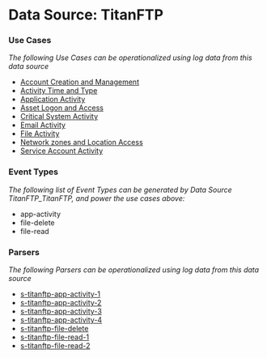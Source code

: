 Data Source: TitanFTP
=====================

### Use Cases

_The following Use Cases can be operationalized using log data from this data source_

* [Account Creation and Management](usecase_account_creation_and_management.md)
* [Activity Time  and Type](usecase_activity_time__and_type.md)
* [Application Activity](usecase_application_activity.md)
* [Asset Logon and Access](usecase_asset_logon_and_access.md)
* [Critical System Activity](usecase_critical_system_activity.md)
* [Email Activity](usecase_email_activity.md)
* [File Activity](usecase_file_activity.md)
* [Network zones and Location Access](usecase_network_zones_and_location_access.md)
* [Service Account Activity](usecase_service_account_activity.md)


### Event Types

_The following list of Event Types can be generated by Data Source TitanFTP_TitanFTP, and power the use cases above:_

- app-activity
- file-delete
- file-read


### Parsers

_The following Parsers can be operationalized using log data from this data source_

* [s-titanftp-app-activity-1](parserContent_s-titanftp-app-activity-1.md)
* [s-titanftp-app-activity-2](parserContent_s-titanftp-app-activity-2.md)
* [s-titanftp-app-activity-3](parserContent_s-titanftp-app-activity-3.md)
* [s-titanftp-app-activity-4](parserContent_s-titanftp-app-activity-4.md)
* [s-titanftp-file-delete](parserContent_s-titanftp-file-delete.md)
* [s-titanftp-file-read-1](parserContent_s-titanftp-file-read-1.md)
* [s-titanftp-file-read-2](parserContent_s-titanftp-file-read-2.md)
